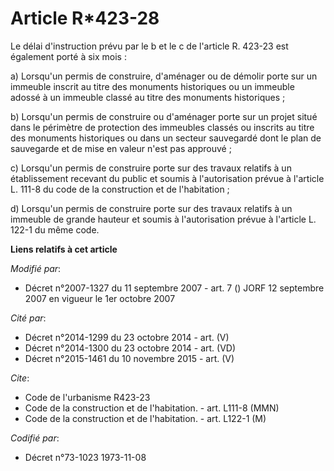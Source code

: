 # Article R*423-28

Le délai d'instruction prévu par le b et le c de l'article R. 423-23 est également porté à six mois :

a) Lorsqu'un permis de construire, d'aménager ou de démolir porte sur un immeuble inscrit au titre des monuments historiques
ou un immeuble adossé à un immeuble classé au titre des monuments historiques ;

b) Lorsqu'un permis de construire ou d'aménager porte sur un projet situé dans le périmètre de protection des immeubles
classés ou inscrits au titre des monuments historiques ou dans un secteur sauvegardé dont le plan de sauvegarde et de mise en
valeur n'est pas approuvé ;

c) Lorsqu'un permis de construire porte sur des travaux relatifs à un établissement recevant du public et soumis à
l'autorisation prévue à l'article L. 111-8 du code de la construction et de l'habitation ;

d) Lorsqu'un permis de construire porte sur des travaux relatifs à un immeuble de grande hauteur et soumis à l'autorisation
prévue à l'article L. 122-1 du même code.

**Liens relatifs à cet article**

_Modifié par_:

  - Décret n°2007-1327 du 11 septembre 2007 - art. 7 () JORF 12 septembre 2007 en vigueur le 1er octobre 2007

_Cité par_:

  - Décret n°2014-1299 du 23 octobre 2014 - art. (V)
  - Décret n°2014-1300 du 23 octobre 2014 - art. (VD)
  - Décret n°2015-1461 du 10 novembre 2015 - art. (V)

_Cite_:

  - Code de l'urbanisme R423-23
  - Code de la construction et de l'habitation. - art. L111-8 (MMN)
  - Code de la construction et de l'habitation. - art. L122-1 (M)

_Codifié par_:

  - Décret n°73-1023 1973-11-08
